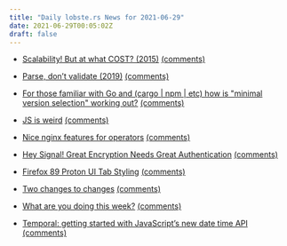 ```yaml
---
title: "Daily lobste.rs News for 2021-06-29"
date: 2021-06-29T00:05:02Z
draft: false
---
```






- [Scalability! But at what COST? (2015)](https://www.usenix.org/system/files/conference/hotos15/hotos15-paper-mcsherry.pdf)
  [(comments)](https://lobste.rs/s/z5fcjz/scalability_at_what_cost_2015)



- [Parse, don’t validate (2019)](http://lexi-lambda.github.io/blog/2019/11/05/parse-don-t-validate/)
  [(comments)](https://lobste.rs/s/ot2mea/parse_don_t_validate_2019)



- [For those familiar with Go and (cargo | npm | etc) how is "minimal version selection" working out?]()
  [(comments)](https://lobste.rs/s/8bczn4/for_those_familiar_with_go_cargo_npm_etc)



- [JS is weird](https://jsisweird.com/)
  [(comments)](https://lobste.rs/s/5r0aix/js_is_weird)



- [Nice nginx features for operators](https://alex.dzyoba.com/blog/nginx-features-for-operators/)
  [(comments)](https://lobste.rs/s/hmu4ot/nice_nginx_features_for_operators)



- [Hey Signal! Great Encryption Needs Great Authentication](https://sequoia-pgp.org/blog/2021/06/28/202106-hey-signal-great-encryption-needs-great-authentication/ )
  [(comments)](https://lobste.rs/s/wtshp3/hey_signal_great_encryption_needs_great)



- [Firefox 89 Proton UI Tab Styling](https://raymii.org/s/blog/Firefox-89-proton-ui-tab-styling.html)
  [(comments)](https://lobste.rs/s/vawi9i/firefox_89_proton_ui_tab_styling)



- [Two changes to changes](https://pijul.org/posts/2021-06-28-two-changes/)
  [(comments)](https://lobste.rs/s/f60xc2/two_changes_changes)



- [What are you doing this week?]()
  [(comments)](https://lobste.rs/s/8ouedq/what_are_you_doing_this_week)



- [Temporal: getting started with JavaScript’s new date time API](https://2ality.com/2021/06/temporal-api.html)
  [(comments)](https://lobste.rs/s/d5aird/temporal_getting_started_with)


